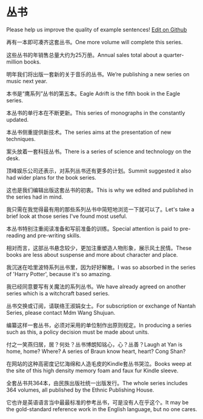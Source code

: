 # 丛书

Please help us improve the quality of example sentences! [Edit on Github](https://github.com/jiyushe/jiyu-example-sentence-source/blob/main/chinese/congshu.md)

<p><span class="chinese">再有一本即可凑齐这套丛书。</span><span class="english">One more volume will complete this series.</span></p>

<p><span class="chinese">这些丛书的年销售总量大约为25万册。</span><span class="english">Annual sales total about a quarter-million books.</span></p>

<p><span class="chinese">明年我们将出版一套新的关于音乐的丛书。</span><span class="english">We’re publishing a new series on music next year.</span></p>

<p><span class="chinese">本书是“鹰系列”丛书的第五本。</span><span class="english">Eagle Adrift is the fifth book in the Eagle series.</span></p>

<p><span class="chinese">本丛书的单行本在不断更新。</span><span class="english">This series of monographs in the constantly updated.</span></p>

<p><span class="chinese">本丛书侧重提供新技术。</span><span class="english">The series aims at the presentation of new techniques.</span></p>

<p><span class="chinese">案头放着一套科技丛书。</span><span class="english">There is a series of science and technology on the desk.</span></p>

<p><span class="chinese">顶峰娱乐公司还表示，对系列丛书还有更多的计划。</span><span class="english">Summit suggested it also had wider plans for the book series.</span></p>

<p><span class="chinese">这也是我们编辑出版这套丛书的初衷。</span><span class="english">This is why we edited and published in the series had in mind.</span></p>

<p><span class="chinese">我只需在我觉得最有用的那些系列丛书中简短地浏览一下就可以了。</span><span class="english">Let's take a brief look at those series I've found most useful.</span></p>

<p><span class="chinese">本丛书特别注重阅读准备和写前准备的训练。</span><span class="english">Special attention is paid to pre-reading and pre-writing skills.</span></p>

<p><span class="chinese">相对而言，这部丛书悬念较少，更加注重塑造人物形象，展示风土民情。</span><span class="english">These books are less about suspense and more about character and place.</span></p>

<p><span class="chinese">我沉迷在哈里波特系列丛书里，因为好好解散。</span><span class="english">I was so absorbed in the series of 'Harry Potter', because it's so amazing.</span></p>

<p><span class="chinese">我已经同意要写有关魔法的系列丛书。</span><span class="english">We have already agreed on another series which is a witchcraft based series.</span></p>

<p><span class="chinese">丛书交换或订阅，请联络王淑娟女士。</span><span class="english">For subscription or exchange of Nantah Series, please contact Mdm Wang Shujuan.</span></p>

<p><span class="chinese">编纂这样一套丛书，必须对采用的单位制作出原则规定。</span><span class="english">In producing a series such as this, a policy decision must be made about units.</span></p>

<p><span class="chinese">付之一笑燕归居，居？何处？丛书博朗知铭心，心？丛善？</span><span class="english">Laugh at Yan is home, home? Where? A series of Braun know heart, heart? Cong Shan?</span></p>

<p><span class="chinese">在网站的这种高密度记忆海绵和人造毛皮的Kindle套丛书哭泣。</span><span class="english">Books weep at the site of this high density memory foam and faux fur Kindle sleeve.</span></p>

<p><span class="chinese">全套丛书共364本，由民族出版社统一出版发行。</span><span class="english">The whole series includes 364 volumes, all published by the Ethnic Publishing House.</span></p>

<p><span class="chinese">它也许是英语语言当中最最标准的参考丛书，可是没有人在乎这个。</span><span class="english">It may be the gold-standard reference work in the English language, but no one cares.</span></p>

